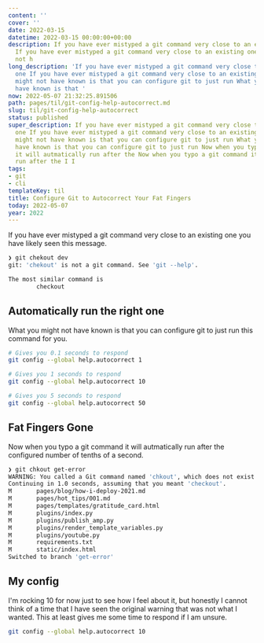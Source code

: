 ```yaml
---
content: ''
cover: ''
date: 2022-03-15
datetime: 2022-03-15 00:00:00+00:00
description: If you have ever mistyped a git command very close to an existing one
  If you have ever mistyped a git command very close to an existing one What you might
  not h
long_description: 'If you have ever mistyped a git command very close to an existing
  one If you have ever mistyped a git command very close to an existing one What you
  might not have known is that you can configure git to just run What you might not
  have known is that '
now: 2022-05-07 21:32:25.891506
path: pages/til/git-config-help-autocorrect.md
slug: til/git-config-help-autocorrect
status: published
super_description: If you have ever mistyped a git command very close to an existing
  one If you have ever mistyped a git command very close to an existing one What you
  might not have known is that you can configure git to just run What you might not
  have known is that you can configure git to just run Now when you typo a git command
  it will autmatically run after the Now when you typo a git command it will autmatically
  run after the I I
tags:
- git
- cli
templateKey: til
title: Configure Git to Autocorrect Your Fat Fingers
today: 2022-05-07
year: 2022
---
```


If you have ever mistyped a git command very close to an existing one
you have likely seen this message.

``` bash
❯ git chekout dev
git: 'chekout' is not a git command. See 'git --help'.

The most similar command is
        checkout
```

## Automatically run the right one

What you might not have known is that you can configure git to just run
this command for you.

``` bash
# Gives you 0.1 seconds to respond
git config --global help.autocorrect 1

# Gives you 1 seconds to respond
git config --global help.autocorrect 10

# Gives you 5 seconds to respond
git config --global help.autocorrect 50
```

## Fat Fingers Gone

Now when you typo a git command it will autmatically run after the
configured number of tenths of a second.

``` bash
❯ git chkout get-error
WARNING: You called a Git command named 'chkout', which does not exist.
Continuing in 1.0 seconds, assuming that you meant 'checkout'.
M       pages/blog/how-i-deploy-2021.md
M       pages/hot_tips/001.md
M       pages/templates/gratitude_card.html
M       plugins/index.py
M       plugins/publish_amp.py
M       plugins/render_template_variables.py
M       plugins/youtube.py
M       requirements.txt
M       static/index.html
Switched to branch 'get-error'
```

## My config

I'm rocking 10 for now just to see how I feel about it, but honestly I
cannot think of a time that I have seen the original warning that was
not what I wanted.  This at least gives me some time to respond if I am
unsure.

``` bash
git config --global help.autocorrect 10
```